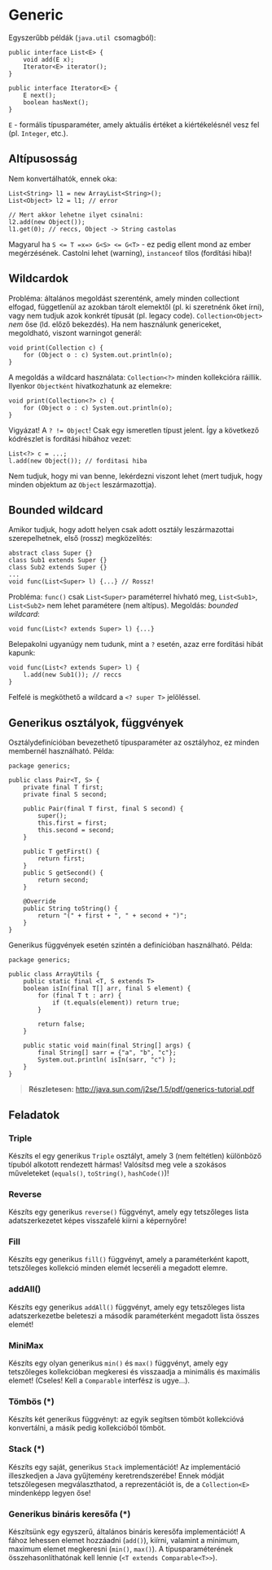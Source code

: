 # Generic #

Egyszerűbb példák (`java.util `csomagból):

	public interface List<E> {
	    void add(E x);
	    Iterator<E> iterator();
	}
	
	public interface Iterator<E> {
	    E next();
	    boolean hasNext();
	}

`E` - formális típusparaméter, amely aktuális értéket a kiértékelésnél vesz fel
(pl. `Integer`, etc.).

## Altípusosság ##
Nem konvertálhatók, ennek oka:

	List<String> l1 = new ArrayList<String>();
	List<Object> l2 = l1; // error
	
	// Mert akkor lehetne ilyet csinalni:
	l2.add(new Object());
	l1.get(0); // reccs, Object -> String castolas

Magyarul ha `S <= T =x=> G<S> <= G<T>` - ez pedig ellent mond az ember
megérzésének. Castolni lehet (warning), `instanceof` tilos (fordítási hiba)!

## Wildcardok ##
Probléma: általános megoldást szerenténk, amely minden collectiont elfogad,
függetlenül az azokban tárolt elemektől (pl. ki szeretnénk őket írni), vagy nem
tudjuk azok konkrét típusát (pl. legacy code). `Collection<Object>` *nem* őse
(ld. előző bekezdés). Ha nem használunk genericeket, megoldható, viszont
warningot generál:

	void print(Collection c) {
	    for (Object o : c) System.out.println(o);
	}

A megoldás a wildcard használata: `Collection<?>` minden kollekcióra ráillik.
Ilyenkor `Objectként` hivatkozhatunk az elemekre:

	void print(Collection<?> c) {
	    for (Object o : c) System.out.println(o);
	}

Vigyázat! A `? != Object`! Csak egy ismeretlen típust jelent. Így a következő
kódrészlet is fordítási hibához vezet:

	List<?> c = ...;
	l.add(new Object()); // forditasi hiba

Nem tudjuk, hogy mi van benne, lekérdezni viszont lehet (mert tudjuk, hogy
minden objektum az `Object` leszármazottja).

## Bounded wildcard ##
Amikor tudjuk, hogy adott helyen csak adott osztály leszármazottai
szerepelhetnek, első (rossz) megközelítés:

	abstract class Super {}
	class Sub1 extends Super {}
	class Sub2 extends Super {}
	...
	void func(List<Super> l) {...} // Rossz!

Probléma: `func()` csak `List<Super>` paraméterrel hívható meg, `List<Sub1>`,
`List<Sub2>` nem lehet paramétere (nem altípus). Megoldás: *bounded wildcard*:

	void func(List<? extends Super> l) {...}

Belepakolni ugyanúgy nem tudunk, mint a `?` esetén, azaz erre fordítási hibát
kapunk:

	void func(List<? extends Super> l) {
	    l.add(new Sub1()); // reccs
	}

Felfelé is megköthető a wildcard a `<? super T>` jelöléssel.

## Generikus osztályok, függvények ##
Osztálydefinícióban bevezethető típusparaméter az osztályhoz, ez minden
membernél használható. Példa:

	package generics;
	
	public class Pair<T, S> {
	    private final T first;
	    private final S second;
	    
	    public Pair(final T first, final S second) {
	        super();
	        this.first = first;
	        this.second = second;
	    }
	    
	    public T getFirst() {
	        return first;
	    }
	    public S getSecond() {
	        return second;
	    }
	    
	    @Override
	    public String toString() {
	        return "(" + first + ", " + second + ")";
	    }
	}

Generikus függvények esetén szintén a definícióban használható. Példa:

	package generics;
	
	public class ArrayUtils {
	    public static final <T, S extends T>
	    boolean isIn(final T[] arr, final S element) {
	        for (final T t : arr) {
	            if (t.equals(element)) return true;
	        }
	        
	        return false;
	    }
	    
	    public static void main(final String[] args) {
	        final String[] sarr = {"a", "b", "c"};
	        System.out.println( isIn(sarr, "c") );
	    }
	}

> **Részletesen:** <http://java.sun.com/j2se/1.5/pdf/generics-tutorial.pdf>

## Feladatok ##

### Triple ###
Készíts el egy generikus `Triple` osztályt, amely 3 (nem feltétlen) különböző
típuból alkotott rendezett hármas! Valósítsd meg vele a szokásos műveleteket
(`equals()`, `toString()`, `hashCode()`)!

### Reverse ###
Készíts egy generikus `reverse()` függvényt, amely egy tetszőleges lista
adatszerkezetet képes visszafelé kiírni a képernyőre!

### Fill ###
Készíts egy generikus `fill()` függvényt, amely a paraméterként kapott,
tetszőleges kollekció minden elemét lecseréli a megadott elemre.

### addAll() ###
Készíts egy generikus `addAll()` függvényt, amely egy tetszőleges lista
adatszerkezetbe beleteszi a második paraméterként megadott lista összes elemét!

### MiniMax ###
Készíts egy olyan generikus `min()` és `max()` függvényt, amely egy tetszőleges
kollekcióban megkeresi és visszaadja a minimális és maximális elemet! (Cseles!
Kell a `Comparable` interfész is ugye...).

### Tömbös (*) ###
Készíts két generikus függvényt: az egyik segítsen tömböt kollekcióvá
konvertálni, a másik pedig kollekcióból tömböt.

### Stack (*) ###
Készíts egy saját, generikus `Stack` implementációt! Az implementáció
illeszkedjen a Java gyűjtemény keretrendszerébe! Ennek módját tetszőlegesen
megválaszthatod, a reprezentációt is, de a `Collection<E>` mindenképp legyen őse!

### Generikus bináris keresőfa (*) ###
Készítsünk egy egyszerű, általános bináris keresőfa implementációt! A fához
lehessen elemet hozzáadni (`add()`), kiírni, valamint a minimum, maximum elemet
megkeresni (`min()`, `max()`). A típusparaméterének összehasonlíthatónak kell
lennie (`<T extends Comparable<T>>`).
